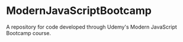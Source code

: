 # ModernJavaScriptBootcamp
A repository for code developed through Udemy's Modern JavaScript Bootcamp course.
